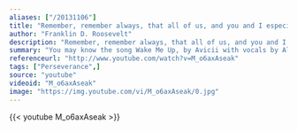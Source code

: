 ```yaml
---
aliases: ["/20131106"]
title: "Remember, remember always, that all of us, and you and I especially, are descended from immigrants and revolutionists."
author: "Franklin D. Roosevelt"
description: "Remember, remember always, that all of us, and you and I especially, are descended from immigrants and revolutionists. - Franklin D. Roosevelt quotes from GetInspired365.com"
summary: "You may know the song Wake Me Up, by Avicii with vocals by Aloe Blacc. The first video has 125 million views. But Blacc wanted to “reclaim his song” and director Alex Rivera helped him breathe life into a version that tells a family’s immigration story."
referenceurl: "http://www.youtube.com/watch?v=M_o6axAseak"
tags: ["Perseverance",]
source: "youtube"
videoid: "M_o6axAseak"
image: "https://img.youtube.com/vi/M_o6axAseak/0.jpg"
---
```


{{< youtube M_o6axAseak >}}
